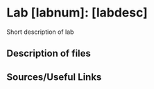 # Lab [labnum]: [labdesc]
Short description of lab

## Description of files

## Sources/Useful Links
